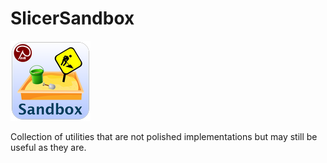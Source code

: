 # SlicerSandbox
![Logo](Sandbox_Logo_128.png)

Collection of utilities that are not polished implementations but may still be useful as they are.
